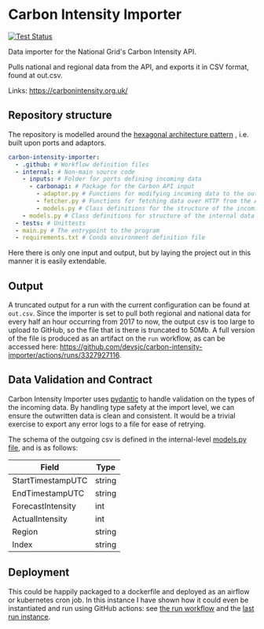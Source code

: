 # Carbon Intensity Importer

[![Test Status](https://github.com/devsjc/carbon-intensity-importer/actions/workflows/test.yml/badge.svg)](https://github.com/devsjc/carbon-intensity-importer/actions/workflows/test.yml)

Data importer for the National Grid's Carbon Intensity API.

Pulls national and regional data from the API, and exports it in CSV format, found at out.csv.

Links: https://carbonintensity.org.uk/

## Repository structure

The repository is modelled around
the [hexagonal architecture pattern](https://github.com/devsjc/golang-project-structure/blob/main/alistair.cockburn.us/hexagonal-architecture)
, i.e. built upon ports and adaptors.

```yaml
carbon-intensity-importer:
  - .github: # Workflow definition files
  - internal: # Non-main source code
    - inputs: # Folder for ports defining incoming data
      - carbonapi: # Package for the Carbon API input
        - adaptor.py # Functions for modifying incoming data to the outgoing format
        - fetcher.py # Functions for fetching data over HTTP from the API endpoint
        - models.py # Class definitions for the structure of the incoming data
    - models.py # Class definitions for structure of the internal data
  - tests: # Unittests
  - main.py # The entrypoint to the program
  - requirements.txt # Conda environment definition file
```

Here there is only one input and output, but by laying the project out in this manner it is easily extendable.

## Output

A truncated output for a run with the current configuration can be found at `out.csv`. Since the importer is set to pull
both
regional and national data for every half an hour occurring from 2017 to now, the output csv is too large to upload to
GitHub, so the file that is
there is truncated to 50Mb. A full version of the file is produced as an artifact on the `run` workflow, as can be
accessed
here: https://github.com/devsjc/carbon-intensity-importer/actions/runs/3327927116.

## Data Validation and Contract

Carbon Intensity Importer uses [pydantic](https://pydantic-docs.helpmanual.io/) to handle validation on the types of the
incoming data. By handling type safety at the import level, we can ensure the outwritten data is clean and consistent.
It would be a trivial exercise to export any error logs to a file for ease of retrying.

The schema of the outgoing csv is defined in the
internal-level [models.py file](https://github.com/devsjc/carbon-intensity-importer/blob/main/internal/models.py), and
is as follows:

| Field             | Type   |
|-------------------|--------|
| StartTimestampUTC | string |
| EndTimestampUTC   | string |
| ForecastIntensity | int    |
| ActualIntensity   | int    |
| Region            | string |
| Index             | string |

## Deployment

This could be happily packaged to a dockerfile and deployed as an airflow or kubernetes cron job. In this instance I
have shown how it could even be instantiated and run using GitHub actions:
see [the run workflow](https://github.com/devsjc/carbon-intensity-importer/blob/main/.github/workflows/run.yml) and
the [last run instance](https://github.com/devsjc/carbon-intensity-importer/actions/runs/3327927116).

